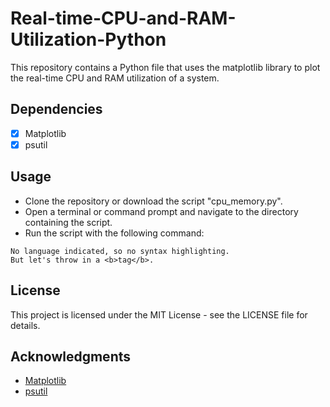 # Real-time-CPU-and-RAM-Utilization-Python
This repository contains a Python file that uses the matplotlib library to plot the real-time CPU and RAM utilization of a system.

## Dependencies
- [x] Matplotlib
- [x] psutil

## Usage
- Clone the repository or download the script "cpu_memory.py".
- Open a terminal or command prompt and navigate to the directory containing the script.
- Run the script with the following command:
```
No language indicated, so no syntax highlighting. 
But let's throw in a <b>tag</b>.
```

## License
This project is licensed under the MIT License - see the LICENSE file for details.

## Acknowledgments
- [Matplotlib](https://matplotlib.org/)
- [psutil](https://psutil.readthedocs.io/en/latest/)

